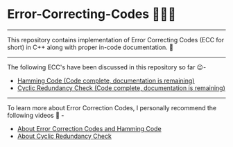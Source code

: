 # Error-Correcting-Codes 👨🏾‍💻

---

This repository contains implementation of Error Correcting Codes (ECC for short) in C++ along with proper in-code documentation. 📝

---

The following ECC's have been discussed in this repository so far 😉-

- [Hamming Code (Code complete, documentation is remaining)](https://en.wikipedia.org/wiki/Hamming_code)
- [Cyclic Redundancy Check (Code complete, documentation is remaining)](https://en.wikipedia.org/wiki/Cyclic_redundancy_check)

---

To learn more about Error Correction Codes, I personally recommend the following videos 🏫 -

- [About Error Correction Codes and Hamming Code](https://www.youtube.com/watch?v=X8jsijhllIA)
- [About Cyclic Redundancy Check](https://www.youtube.com/watch?v=A9g6rTMblz4)
